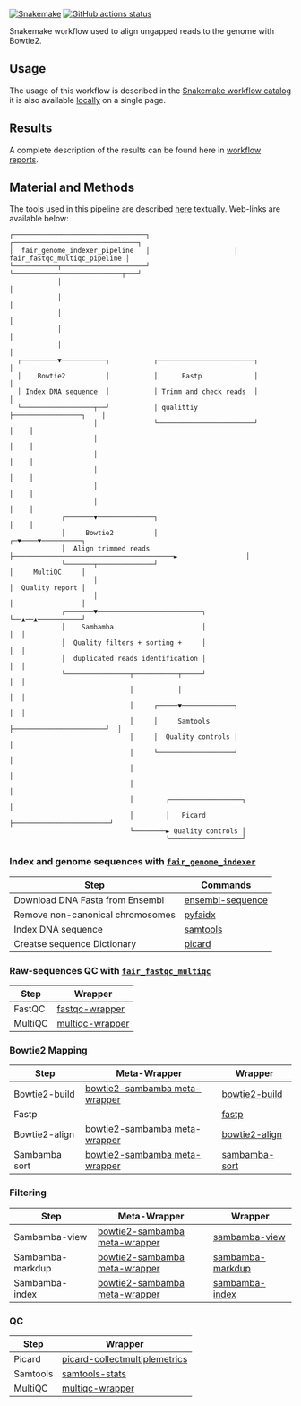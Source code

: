 [![Snakemake](https://img.shields.io/badge/snakemake-≥7.29.0-brightgreen.svg)](https://snakemake.github.io)
[![GitHub actions status](https://github.com/tdayris/fair_genome_indexer/workflows/Tests/badge.svg?branch=main)](https://github.com/tdayris/fair_genome_indexer/actions?query=branch%3Amain+workflow%3ATests)

Snakemake workflow used to align ungapped reads to the genome with Bowtie2.

## Usage

The usage of this workflow is described in the [Snakemake workflow catalog](https://snakemake.github.io/snakemake-workflow-catalog?usage=tdayris/fair_bowtie2_mapping) it is also available [locally](https://github.com/tdayris/fair_bowtie2_mapping/blob/main/workflow/report/usage.rst) on a single page.
 
## Results

A complete description of the results can be found here in [workflow reports](https://github.com/tdayris/fair_bowtie2_mapping/blob/main/workflow/report/results.rst).

## Material and Methods

The tools used in this pipeline are described [here](https://github.com/tdayris/fair_bowtie2_mapping/blob/main/workflow/report/material_methods.rst) textually. Web-links are available below:

```
┌─────────────────────────────────┐                     ┌───────────────────────────────┐
│  fair_genome_indexer_pipeline   │                     │  fair_fastqc_multiqc_pipeline │
└───────────┬─────────────────────┘                     └───────────────────────────┬───┘
            │                                                                       │
            │                                                                       │
            │                                                                       │
            │                                                                       │
            │                                                                       │
  ┌─────────▼───────────┐           ┌────────────────────────┐                      │
  │    Bowtie2          │           │      Fastp             │                      │
  │ Index DNA sequence  │           │ Trimm and check reads  │                      │
  └──────────────────┬──┘           │ qualittiy              ├─────────────────┐    │
                     │              └────────────────────────┘                 │    │
                     │                                                         │    │
                     │                                                         │    │
                     │                                                         │    │
                     │                                                         │    │
                     │                                                         │    │
             ┌───────▼──────────────┐                                          │    │
             │     Bowtie2          │                                        ┌─▼────▼──────────┐
             │  Align trimmed reads ├────────────────────────────────────────►                 │
             └───────┬──────────────┘                                        │     MultiQC     │
                     │                                                       │  Quality report │
                     │                                                       │                 │
             ┌───────▼──────────────────────────┐                            └──▲──▲───────────┘
             │    Sambamba                      │                               │  │
             │  Quality filters + sorting +     │                               │  │
             │  duplicated reads identification │                               │  │
             └────────────────┬───────────┬─────┘                               │  │
                              │           │                                     │  │
                              │     ┌─────▼─────────────┐                       │  │
                              │     │     Samtools      ├───────────────────────┘  │
                              │     │  Quality controls │                          │
                              │     └───────────────────┘                          │
                              │                                                    │
                              │                                                    │
                              │        ┌──────────────────┐                        │
                              │        │   Picard         ├────────────────────────┘
                              └────────► Quality controls │
                                       └──────────────────┘

```

### Index and genome sequences with [`fair_genome_indexer`](https://github.com/tdayris/fair_genome_indexer/)

| Step                             | Commands                                                                                                         |
| -------------------------------- | ---------------------------------------------------------------------------------------------------------------- |
| Download DNA Fasta from Ensembl  | [ensembl-sequence](https://snakemake-wrappers.readthedocs.io/en/v3.3.3/wrappers/reference/ensembl-sequence.html) |
| Remove non-canonical chromosomes | [pyfaidx](https://github.com/mdshw5/pyfaidx)                                                                     |
| Index DNA sequence               | [samtools](https://snakemake-wrappers.readthedocs.io/en/v3.3.3/wrappers/samtools/faidx.html)                     |
| Creatse sequence Dictionary      | [picard](https://snakemake-wrappers.readthedocs.io/en/v3.3.3/wrappers/picard/createsequencedictionary.html)      |

### Raw-sequences QC with [`fair_fastqc_multiqc`](https://github.com/tdayris/fair_fastqc_multiqc/)

| Step    | Wrapper                                                                                      |
| ------- | -------------------------------------------------------------------------------------------- |
| FastQC  | [fastqc-wrapper](https://snakemake-wrappers.readthedocs.io/en/v3.3.3/wrappers/fastqc.html)   |
| MultiQC | [multiqc-wrapper](https://snakemake-wrappers.readthedocs.io/en/v3.3.3/wrappers/multiqc.html) |

### Bowtie2 Mapping

| Step          | Meta-Wrapper                                                                                                              | Wrapper                                                                                           |
| ------------- | ------------------------------------------------------------------------------------------------------------------------- | ------------------------------------------------------------------------------------------------- |
| Bowtie2-build | [bowtie2-sambamba meta-wrapper](https://snakemake-wrappers.readthedocs.io/en/v3.3.3/meta-wrappers/bowtie2_sambamba.html) | [bowtie2-build](https://snakemake-wrappers.readthedocs.io/en/v3.3.3/wrappers/bowtie2/build.html) |
| Fastp         |                                                                                                                           | [fastp](https://snakemake-wrappers.readthedocs.io/en/v3.3.3/wrappers/fastp.html)                  |
| Bowtie2-align | [bowtie2-sambamba meta-wrapper](https://snakemake-wrappers.readthedocs.io/en/v3.3.3/meta-wrappers/bowtie2_sambamba.html) | [bowtie2-align](https://snakemake-wrappers.readthedocs.io/en/v3.3.3/wrappers/bowtie2/align.html) |
| Sambamba sort | [bowtie2-sambamba meta-wrapper](https://snakemake-wrappers.readthedocs.io/en/v3.3.3/meta-wrappers/bowtie2_sambamba.html) | [sambamba-sort](https://snakemake-wrappers.readthedocs.io/en/v3.3.3/wrappers/sambamba/sort.html) |

### Filtering

| Step             | Meta-Wrapper                                                                                                   | Wrapper                                                                                                 |
| ---------------- | ------------------------------------------------------------------------------------------------------------------------- | ------------------------------------------------------------------------------------------------------- |
| Sambamba-view    | [bowtie2-sambamba meta-wrapper](https://snakemake-wrappers.readthedocs.io/en/v3.3.3/meta-wrappers/bowtie2_sambamba.html) | [sambamba-view](https://snakemake-wrappers.readthedocs.io/en/v3.3.3/wrappers/sambamba/view.html)       |
| Sambamba-markdup | [bowtie2-sambamba meta-wrapper](https://snakemake-wrappers.readthedocs.io/en/v3.3.3/meta-wrappers/bowtie2_sambamba.html) | [sambamba-markdup](https://snakemake-wrappers.readthedocs.io/en/v3.3.3/wrappers/sambamba/markdup.html) |
| Sambamba-index   | [bowtie2-sambamba meta-wrapper](https://snakemake-wrappers.readthedocs.io/en/v3.3.3/meta-wrappers/bowtie2_sambamba.html) | [sambamba-index](https://snakemake-wrappers.readthedocs.io/en/v3.3.3/wrappers/sambamba/index.html)     |


### QC

| Step     | Wrapper                                                                                                                          |
| -------- | -------------------------------------------------------------------------------------------------------------------------------- |
| Picard   | [picard-collectmultiplemetrics](https://snakemake-wrappers.readthedocs.io/en/v3.3.3/wrappers/picard/collectmultiplemetrics.html) |
| Samtools | [samtools-stats](https://snakemake-wrappers.readthedocs.io/en/v3.3.3/wrappers/samtools/stats.html)                               |
| MultiQC  | [multiqc-wrapper](https://snakemake-wrappers.readthedocs.io/en/v3.3.3/wrappers/multiqc.html)                                     |